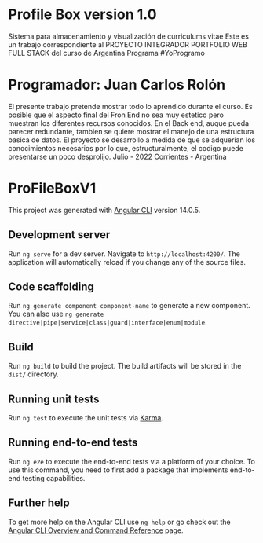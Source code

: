 # Profile Box version 1.0
Sistema para almacenamiento y visualización de curriculums vitae
Este es un trabajo correspondiente al PROYECTO INTEGRADOR PORTFOLIO WEB FULL STACK del curso de Argentina Programa #YoProgramo

# Programador: Juan Carlos Rolón
El presente trabajo pretende mostrar todo lo aprendido durante el curso.
Es posible que el aspecto final del Fron End no sea muy estetico pero muestran los diferentes recursos conocidos.
En el Back end, auque pueda parecer redundante, tambien se quiere mostrar el manejo de una estructura basica de datos.
El proyecto se desarrollo a medida de que se adquerian los conocimientos necesarios por lo que, estructuralmente, el codigo puede presentarse un poco desprolijo.
Julio - 2022
Corrientes - Argentina


# ProFileBoxV1

This project was generated with [Angular CLI](https://github.com/angular/angular-cli) version 14.0.5.

## Development server

Run `ng serve` for a dev server. Navigate to `http://localhost:4200/`. The application will automatically reload if you change any of the source files.

## Code scaffolding

Run `ng generate component component-name` to generate a new component. You can also use `ng generate directive|pipe|service|class|guard|interface|enum|module`.

## Build

Run `ng build` to build the project. The build artifacts will be stored in the `dist/` directory.

## Running unit tests

Run `ng test` to execute the unit tests via [Karma](https://karma-runner.github.io).

## Running end-to-end tests

Run `ng e2e` to execute the end-to-end tests via a platform of your choice. To use this command, you need to first add a package that implements end-to-end testing capabilities.

## Further help

To get more help on the Angular CLI use `ng help` or go check out the [Angular CLI Overview and Command Reference](https://angular.io/cli) page.
